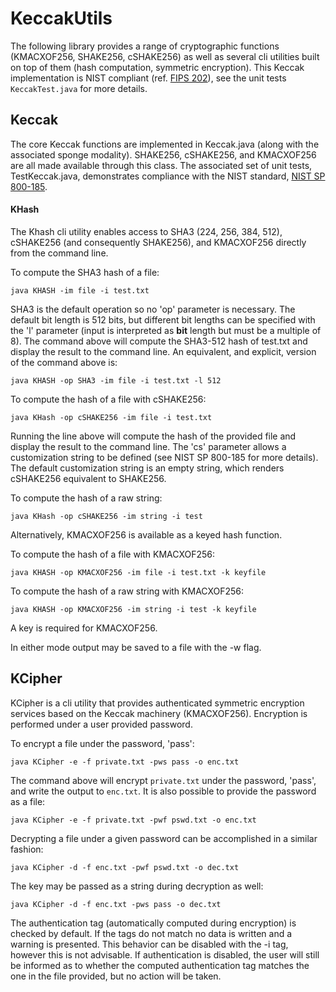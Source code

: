 # KeccakUtils

The following library provides a range of cryptographic functions (KMACXOF256, SHAKE256, cSHAKE256) as well as several cli utilities built on top of them (hash computation, symmetric encryption). This Keccak implementation is NIST compliant (ref. [FIPS 202](https://nvlpubs.nist.gov/nistpubs/FIPS/NIST.FIPS.202.pdf)), see the unit tests ```KeccakTest.java``` for more details. 

## Keccak
The core Keccak functions are implemented in Keccak.java (along with the associated sponge modality). SHAKE256, cSHAKE256, and KMACXOF256 are all made available through this class. The associated set of unit tests, TestKeccak.java, demonstrates compliance with the NIST standard, [NIST SP 800-185](https://nvlpubs.nist.gov/nistpubs/SpecialPublications/NIST.SP.800-185.pdf).

#### KHash
The Khash cli utility enables access to SHA3 (224, 256, 384, 512), cSHAKE256 (and consequently SHAKE256), and KMACXOF256 directly from the command line.

To compute the SHA3 hash of a file:

```aidl
java KHASH -im file -i test.txt
```

SHA3 is the default operation so no 'op' parameter is necessary. The default bit length is 512 bits, but different bit lengths can be specified with the 'l' parameter (input is interpreted as **bit** length but must be a multiple of 8). The command above will compute the SHA3-512 hash of test.txt and display the result to the command line. An equivalent, and explicit, version of the command above is:

```aidl
java KHASH -op SHA3 -im file -i test.txt -l 512
```

To compute the hash of a file with cSHAKE256:
```aidl
java KHash -op cSHAKE256 -im file -i test.txt 
```
Running the line above will compute the hash of the provided file and display the result to the command line. The 'cs' parameter allows a customization string to be defined (see NIST SP 800-185 for more details). The default customization string is an empty string, which renders cSHAKE256 equivalent to SHAKE256.

To compute the hash of a raw string:
```aidl
java KHash -op cSHAKE256 -im string -i test
``` 

Alternatively, KMACXOF256 is available as a keyed hash function. 

To compute the hash of a file with KMACXOF256:
```aidl
java KHASH -op KMACXOF256 -im file -i test.txt -k keyfile 
```

To compute the hash of a raw string with KMACXOF256:
```aidl
java KHASH -op KMACXOF256 -im string -i test -k keyfile
```

A key is required for KMACXOF256. 

In either mode output may be saved to a file with the -w flag. 

## KCipher
KCipher is a cli utility that provides authenticated symmetric encryption services based on the Keccak machinery (KMACXOF256). Encryption is performed under a user provided password. 

To encrypt a file under the password, 'pass':
```aidl
java KCipher -e -f private.txt -pws pass -o enc.txt 
```

The command above will encrypt ```private.txt``` under the password, 'pass', and write the output to ```enc.txt```. It is also possible to provide the password as a file:

```aidl
java KCipher -e -f private.txt -pwf pswd.txt -o enc.txt
```

Decrypting a file under a given password can be accomplished in a similar fashion:
```aidl
java KCipher -d -f enc.txt -pwf pswd.txt -o dec.txt
```

The key may be passed as a string during decryption as well:
```aidl
java KCipher -d -f enc.txt -pws pass -o dec.txt
```

The authentication tag (automatically computed during encryption) is checked by default. If the tags do not match no data is written and a warning is presented. This behavior can be disabled with the -i tag, however this is not advisable. If authentication is disabled, the user will still be informed as to whether the computed authentication tag matches the one in the file provided, but no action will be taken. 
